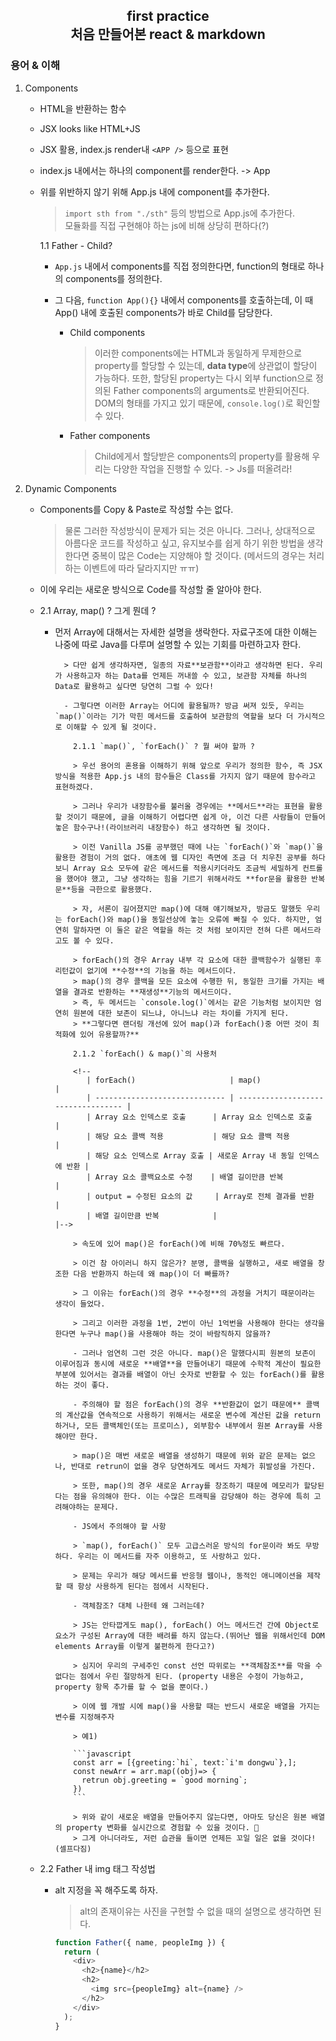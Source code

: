 <h2 align="center">first practice </br>
처음 만들어본 react & markdown</h2>
  
### 용어 & 이해

1.  Components

    - HTML을 반환하는 함수
    - JSX looks like HTML+JS
    - JSX 활용, index.js render내 `<APP />` 등으로 표현
    - index.js 내에서는 하나의 component를 render한다. -> App
    - 위를 위반하지 않기 위해 App.js 내에 component를 추가한다.

      > `import sth from "./sth"` 등의 방법으로 App.js에 추가한다.</br>모듈화를 직접 구현해야 하는 js에 비해 상당히 편하다(?)

      1.1 Father - Child?

      - `App.js` 내에서 components를 직접 정의한다면,
        function의 형태로 하나의 components를 정의한다.
      - 그 다음, `function App(){}` 내에서 components를 호출하는데,
        이 때 App() 내에 호출된 components가 바로 Child를 담당한다.

        - Child components

          > 이러한 components에는 HTML과 동일하게 무제한으로 property를 할당할 수 있는데, **data type**에 상관없이 할당이 가능하다.
          > 또한, 할당된 property는 다시 외부 function으로 정의된 Father components의 arguments로 반환되어진다.
          > DOM의 형태를 가지고 있기 때문에, `console.log()`로 확인할 수 있다.

        - Father components

          > Child에게서 할당받은 components의 property를 활용해 우리는 다양한 작업을 진행할 수 있다. -> Js를 떠올려라!

2.  Dynamic Components

    - Components를 Copy & Paste로 작성할 수는 없다.
      > 물론 그러한 작성방식이 문제가 되는 것은 아니다. 그러나, 상대적으로 아름다운 코드를 작성하고 싶고, 유지보수를 쉽게 하기 위한 방법을 생각한다면 중복이 많은 Code는 지양해야 할 것이다. (메서드의 경우는 처리하는 이벤트에 따라 달라지지만 ㅠㅠ)
    - 이에 우리는 새로운 방식으로 Code를 작성할 줄 알아야 한다.

    - 2.1 Array, map() ? 그게 뭔데 ?

      - 먼저 Array에 대해서는 자세한 설명을 생락한다. 자료구조에 대한 이해는 나중에 따로 Java를 다루며 설명할 수 있는 기회를 마련하고자 한다.

              > 다만 쉽게 생각하자면, 일종의 자료**보관함**이라고 생각하면 된다. 우리가 사용하고자 하는 Data를 언제든 꺼내쓸 수 있고, 보관함 자체를 하나의 Data로 활용하고 싶다면 당연히 그럴 수 있다!

              - 그렇다면 이러한 Array는 어디에 활용될까? 방금 써져 있듯, 우리는 `map()`이라는 기가 막힌 메서드를 호출하여 보관함의 역할을 보다 더 가시적으로 이해할 수 있게 될 것이다.

                2.1.1 `map()`, `forEach()` ? 뭘 써야 할까 ?

                > 우선 용어의 혼용을 이해하기 위해 앞으로 우리가 정의한 함수, 즉 JSX 방식을 적용한 App.js 내의 함수들은 Class를 가지지 않기 때문에 함수라고 표현하겠다.

                > 그러나 우리가 내장함수를 불러올 경우에는 **메서드**라는 표현을 활용할 것이기 때문에, 글을 이해하기 어렵다면 쉽게 아, 이건 다른 사람들이 만들어놓은 함수구나!(라이브러리 내장함수) 하고 생각하면 될 것이다.

                > 이전 Vanilla JS를 공부했던 때에 나는 `forEach()`와 `map()`을 활용한 경험이 거의 없다. 애초에 웹 디자인 측면에 조금 더 치우친 공부를 하다 보니 Array 요소 모두에 같은 메서드를 적용시키더라도 조금씩 세밀하게 컨트롤을 했어야 했고, 그냥 생각하는 힘을 기르기 위해서라도 **for문을 활용한 반복문**등을 극한으로 활용했다.

                > 자, 서론이 길어졌지만 map()에 대해 얘기해보자, 방금도 말했듯 우리는 forEach()와 map()을 동일선상에 놓는 오류에 빠질 수 있다. 하지만, 엄연히 말하자면 이 둘은 같은 역할을 하는 것 처럼 보이지만 전혀 다른 메서드라고도 볼 수 있다.

                > forEach()의 경우 Array 내부 각 요소에 대한 콜백함수가 실행된 후 리턴값이 없기에 **수정**의 기능을 하는 메서드이다.
                > map()의 경우 콜백을 모든 요소에 수행한 뒤, 동일한 크기를 가지는 배열을 결과로 반환하는 **재생성**기능의 메서드이다.
                > 즉, 두 메서드는 `console.log()`에서는 같은 기능처럼 보이지만 엄연히 원본에 대한 보존이 되느냐, 아니느냐 라는 차이를 가지게 된다.
                > **그렇다면 랜더링 개선에 있어 map()과 forEach()중 어떤 것이 최적화에 있어 유용할까?**

                2.1.2 `forEach() & map()`의 사용처

                <!--
                   | forEach()                     | map()                              |
                   | ----------------------------- | ---------------------------------- |
                   | Array 요소 인덱스로 호출      | Array 요소 인덱스로 호출           |
                   | 해당 요소 콜백 적용           | 해당 요소 콜백 적용                |
                   | 해당 요소 인덱스로 Array 호출 | 새로운 Array 내 동일 인덱스에 반환 |
                   | Array 요소 콜백요소로 수정    | 배열 길이만큼 반복                 |
                   | output = 수정된 요소의 값     | Array로 전체 결과를 반환           |
                   | 배열 길이만큼 반복            |                                    |-->

                > 속도에 있어 map()은 forEach()에 비해 70%정도 빠르다.

                > 이건 참 아이러니 하지 않은가? 분명, 콜백을 실행하고, 새로 배열을 창조한 다음 반환까지 하는데 왜 map()이 더 빠를까?

                > 그 이유는 forEach()의 경우 **수정**의 과정을 거치기 때문이라는 생각이 들었다.

                > 그리고 이러한 과정을 1번, 2번이 아닌 1억번을 사용해야 한다는 생각을 한다면 누구나 map()을 사용해야 하는 것이 바람직하지 않을까?

                - 그러나 엄연히 그런 것은 아니다. map()은 말했다시피 원본의 보존이 이루어짐과 동시에 새로운 **배열**을 만들어내기 때문에 수학적 계산이 필요한 부분에 있어서는 결과를 배열이 아닌 숫자로 반환할 수 있는 forEach()를 활용하는 것이 좋다.

                - 주의해야 할 점은 forEach()의 경우 **반환값이 없기 때문에** 콜백의 계산값을 연속적으로 사용하기 위해서는 새로운 변수에 계산된 값을 return하거나, 모든 콜백체인(또는 프로미스), 외부함수 내부에서 원본 Array를 사용해야만 한다.

                > map()은 매번 새로운 배열을 생성하기 때문에 위와 같은 문제는 없으나, 반대로 retrun이 없을 경우 당연하게도 메서드 자체가 휘발성을 가진다.

                > 또한, map()의 경우 새로운 Array를 창조하기 때문에 메모리가 할당된다는 점을 유의해야 한다. 이는 수많은 트래픽을 감당해야 하는 경우에 특히 고려해야하는 문제다.

                - JS에서 주의해야 할 사항

                > `map(), forEach()` 모두 고급스러운 방식의 for문이라 봐도 무방하다. 우리는 이 메서드를 자주 이용하고, 또 사랑하고 있다.

                > 문제는 우리가 해당 메서드를 반응형 웹이나, 동적인 애니메이션을 제작할 때 항상 사용하게 된다는 점에서 시작된다.

                - 객체참조? 대체 나한테 왜 그러는데?

                > JS는 안타깝게도 map(), forEach() 어느 메서드건 간에 Object로 요소가 구성된 Array에 대한 배려를 하지 않는다.(뛰어난 웹을 위해서인데 DOM elements Array를 이렇게 불편하게 한다고?)

                > 심지어 우리의 구세주인 const 선언 따위로는 **객체참조**를 막을 수 없다는 점에서 우린 절망하게 된다. (property 내용은 수정이 가능하고, property 항목 추가를 할 수 없을 뿐이다.)

                > 이에 웹 개발 시에 map()을 사용할 때는 반드시 새로운 배열을 가지는 변수를 지정해주자

                > 예1)

                ```javascript
                const arr = [{greeting:`hi`, text:`i'm dongwu`},];
                const newArr = arr.map((obj)=> {
                  retrun obj.greeting = `good morning`;
                })
                ```

                > 위와 같이 새로운 배열을 만들어주지 않는다면, 아마도 당신은 원본 배열의 property 변화를 실시간으로 경험할 수 있을 것이다. 🧔
                > 그게 아니더라도, 저런 습관을 들이면 언제든 꼬일 일은 없을 것이다! (셀프다짐)

    - 2.2 Father 내 img 태그 작성법

      - alt 지정을 꼭 해주도록 하자.

        > alt의 존재이유는 사진을 구현할 수 없을 때의 설명으로 생각하면 된다.

        ```javascript
        function Father({ name, peopleImg }) {
          return (
            <div>
              <h2>{name}</h2>
              <h2>
                <img src={peopleImg} alt={name} />
              </h2>
            </div>
          );
        }
        ```
